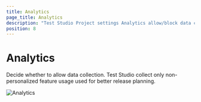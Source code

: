 ```yaml
---
title: Analytics
page_title: Analytics
description: "Test Studio Project settings Analytics allow/block data collection"
position: 8
---
```

# Analytics

Decide whether to allow data collection. Test Studio collect only non-personalized feature usage used for better release planning.

![Analytics][1]

[1]: /img/features/project-settings/analytics/fig1.png
